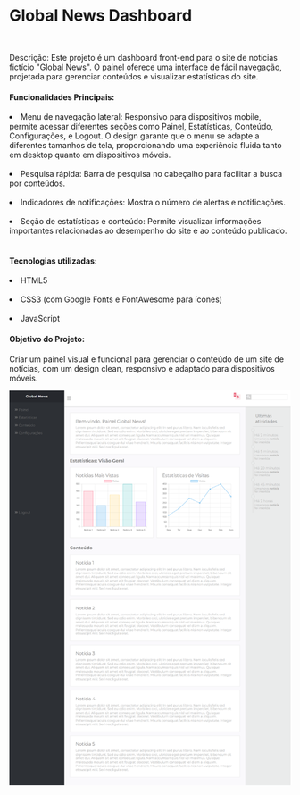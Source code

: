 <h1>Global News Dashboard</h1>
<br>
<p>Descrição: Este projeto é um dashboard front-end para o site de notícias fictício "Global News". O painel oferece uma interface de fácil navegação, projetada para gerenciar conteúdos e visualizar estatísticas do site.</p>

<h4>Funcionalidades Principais:</h4>
<p>
<li>Menu de navegação lateral: Responsivo para dispositivos mobile, permite acessar diferentes seções como Painel, Estatísticas, Conteúdo, Configurações, e Logout. O design garante que o menu se adapte a diferentes tamanhos de tela, proporcionando uma experiência fluida tanto em desktop quanto em dispositivos móveis.</li>
  <br>
<li>Pesquisa rápida: Barra de pesquisa no cabeçalho para facilitar a busca por conteúdos.</li>
  <br>
<li>Indicadores de notificações: Mostra o número de alertas e notificações.</li>
  <br>
<li>Seção de estatísticas e conteúdo: Permite visualizar informações importantes relacionadas ao desempenho do site e ao conteúdo publicado.</li>  
  <br>
</p>
<h4>Tecnologias utilizadas:</h4>
<p>
  <li>HTML5</li>
    <br>
  <li>CSS3 (com Google Fonts e FontAwesome para ícones)</li>
    <br>
  <li>JavaScript </li>
</p>
<h4>Objetivo do Projeto:</h4>

<p>Criar um painel visual e funcional para gerenciar o conteúdo de um site de notícias, com um design clean, responsivo e adaptado para dispositivos móveis.</p>


![imagem do painel do site](img-dashboard.png)


